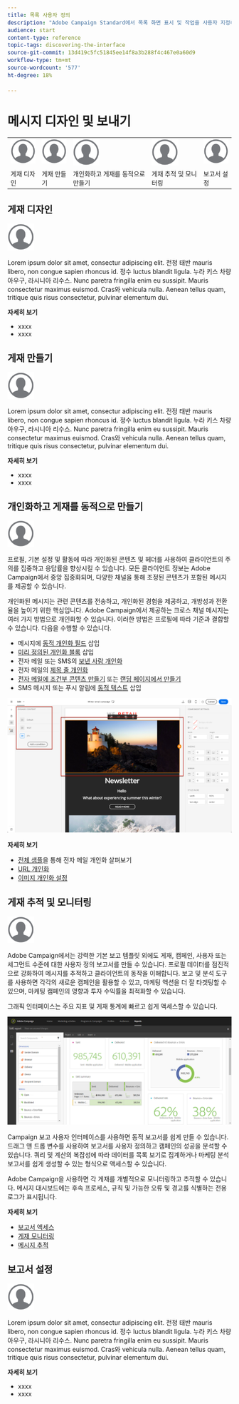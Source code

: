 ```yaml
---
title: 목록 사용자 정의
description: "Adobe Campaign Standard에서 목록 화면 표시 및 작업을 사용자 지정하는 방법: 요소 정렬, 필터링, 삭제 또는 복제. 화면에 지정된 하나 또는 여러 리소스의 요소가 표시됩니다."
audience: start
content-type: reference
topic-tags: discovering-the-interface
source-git-commit: 13d419c5fc51845ee14f8a3b288f4c467e0a60d9
workflow-type: tm+mt
source-wordcount: '577'
ht-degree: 18%

---
```



# 메시지 디자인 및 보내기

<table>
<tr>
    <td valign="top">
        <a href="../../start/using/work-with-audiences.md"><img width="60px" alt="조건" src="assets/icon_profile.svg"/></a>
    </td>
    <td valign="top">
        <a href="../../api/using/creating-a-service.md"><img width="60px" alt="조건" src="assets/icon_profile.svg"/></a>
    </td>
    <td valign="top">
        <a href="../../api/using/interacting-with-custom-resources.md"><img width="60px" alt="조건" src="assets/icon_profile.svg"/></a>
    </td>
    <td valign="top">
        <a href="../../api/using/interacting-with-marketing-history.md"><img width="60px" alt="조건" src="assets/icon_profile.svg"/></a>
    </td>
    <td valign="top">
        <a href="../../api/using/interacting-with-marketing-history.md"><img width="60px" alt="조건" src="assets/icon_profile.svg"/></a>
    </td>
</tr>
<tr>
<td>게재 디자인</td>
<td>게재 만들기</td>
<td>개인화하고 게재를 동적으로 만들기</td>
<td>게재 추적 및 모니터링</td>
<td>보고서 설정</td>
</tr>
</table>

## 게재 디자인

<img width="60px" alt="조건" src="assets/icon_profile.svg"/>

Lorem ipsum dolor sit amet, consectur adipiscing elit. 전정 태반 mauris libero, non congue sapien rhoncus id. 정수 luctus blandit ligula. 누라 키스 차량 아우구, 라시니아 리수스. Nunc paretra fringilla enim eu sussipit. Mauris consectetur maximus euismod. Cras와 vehicula nulla. Aenean tellus quam, tritique quis risus consectetur, pulvinar elementum dui.

**자세히 보기**

* xxxx
* xxxx

## 게재 만들기

<img width="60px" alt="조건" src="assets/icon_profile.svg"/>

Lorem ipsum dolor sit amet, consectur adipiscing elit. 전정 태반 mauris libero, non congue sapien rhoncus id. 정수 luctus blandit ligula. 누라 키스 차량 아우구, 라시니아 리수스. Nunc paretra fringilla enim eu sussipit. Mauris consectetur maximus euismod. Cras와 vehicula nulla. Aenean tellus quam, tritique quis risus consectetur, pulvinar elementum dui.

**자세히 보기**

* xxxx
* xxxx

## 개인화하고 게재를 동적으로 만들기

<img width="60px" alt="조건" src="assets/icon_profile.svg"/>

프로필, 기본 설정 및 활동에 따라 개인화된 콘텐츠 및 헤더를 사용하여 클라이언트의 주의를 집중하고 응답률을 향상시킬 수 있습니다. 모든 클라이언트 정보는 Adobe Campaign에서 중앙 집중화되며, 다양한 채널을 통해 조정된 콘텐츠가 포함된 메시지를 제공할 수 있습니다.

개인화된 메시지는 관련 콘텐츠를 전송하고, 개인화된 경험을 제공하고, 개방성과 전환율을 높이기 위한 핵심입니다. Adobe Campaign에서 제공하는 크로스 채널 메시지는 여러 가지 방법으로 개인화할 수 있습니다. 이러한 방법은 프로필에 따라 기준과 결합할 수 있습니다. 다음을 수행할 수 있습니다.

* 메시지에 [동적 개인화 필드](../../designing/using/personalization.md#inserting-a-personalization-field) 삽입
* [미리 정의된 개인화 블록](../../designing/using/personalization.md#adding-a-content-block) 삽입
* 전자 메일 또는 SMS의 [보낸 사람 개인화](../../designing/using/subject-line.md)
* 전자 메일의 [제목 줄 개인화](../../designing/using/subject-line.md)
* [전자 메일에 조건부 콘텐츠 만들기](../../designing/using/personalization.md#defining-dynamic-content-in-an-email) 또는 [랜딩 페이지에서 만들기](../../channels/using/designing-a-landing-page.md#defining-dynamic-content-in-a-landing-page)
* SMS 메시지 또는 푸시 알림에 [동적 텍스트](../../channels/using/defining-dynamic-text.md) 삽입

![](assets/delivery_content_43.png)

**자세히 보기**

* [전체 샘플](../../designing/using/personalization.md#example-email-personalization)을 통해 전자 메일 개인화 살펴보기
* [URL 개인화](../../designing/using/personalization.md#personalizing-urls)
* [이미지 개인화 설정](../../designing/using/personalization.md#personalizing-an-image-source)

## 게재 추적 및 모니터링

<img width="60px" alt="조건" src="assets/icon_profile.svg"/>

Adobe Campaign에서는 강력한 기본 보고 템플릿 외에도 게재, 캠페인, 사용자 또는 세그먼트 수준에 대한 사용자 정의 보고서를 만들 수 있습니다. 프로필 데이터를 점진적으로 강화하여 메시지를 추적하고 클라이언트의 동작을 이해합니다. 보고 및 분석 도구를 사용하면 각각의 새로운 캠페인을 활용할 수 있고, 마케팅 액션을 더 잘 타겟팅할 수 있으며, 마케팅 캠페인의 영향과 투자 수익률을 최적화할 수 있습니다.

그래픽 인터페이스는 주요 지표 및 게재 통계에 빠르고 쉽게 액세스할 수 있습니다.

![](assets/dynamic_report_intro.png)

Campaign 보고 사용자 인터페이스를 사용하면 동적 보고서를 쉽게 만들 수 있습니다. 드래그 앤 드롭 변수를 사용하여 보고서를 사용자 정의하고 캠페인의 성공을 분석할 수 있습니다. 쿼리 및 계산의 복잡성에 따라 데이터를 목록 보기로 집계하거나 마케팅 분석 보고서를 쉽게 생성할 수 있는 형식으로 액세스할 수 있습니다.

Adobe Campaign을 사용하면 각 게재를 개별적으로 모니터링하고 추적할 수 있습니다. 메시지 대시보드에는 후속 프로세스, 규칙 및 가능한 오류 및 경고를 식별하는 전용 로그가 표시됩니다.


**자세히 보기**

* [보고서 액세스](../../reporting/using/about-dynamic-reports.md)
* [게재 모니터링](../../sending/using/monitoring-a-delivery.md)
* [메시지 추적](../../sending/using/tracking-messages.md)

## 보고서 설정

<img width="60px" alt="조건" src="assets/icon_profile.svg"/>

Lorem ipsum dolor sit amet, consectur adipiscing elit. 전정 태반 mauris libero, non congue sapien rhoncus id. 정수 luctus blandit ligula. 누라 키스 차량 아우구, 라시니아 리수스. Nunc paretra fringilla enim eu sussipit. Mauris consectetur maximus euismod. Cras와 vehicula nulla. Aenean tellus quam, tritique quis risus consectetur, pulvinar elementum dui.

**자세히 보기**

* xxxx
* xxxx
